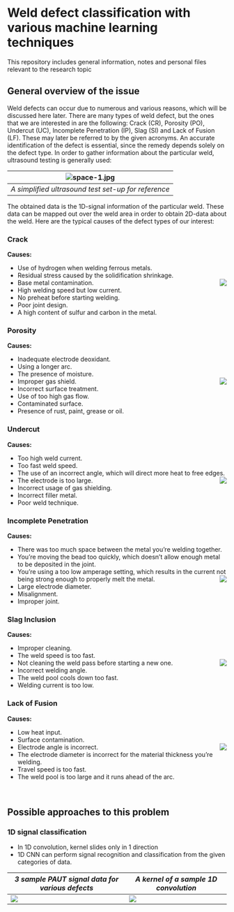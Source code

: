 # Weld defect classification with various machine learning techniques

This repository includes general information, notes and personal files relevant to the research topic

## General overview of the issue
Weld defects can occur due to numerous and various reasons, which will be discussed here later. There are many types of weld defect, but the ones that we are interested in are the following: Crack (CR), Porosity (PO), Undercut (UC), Incomplete Penetration (IP), Slag (Sl) and Lack of Fusion (LF). These may later be referred to by the given acronyms. An accurate identification of the defect is essential, since the remedy depends solely on the defect type. In order to gather information about the particular weld, ultrasound testing is generally used:


| ![space-1.jpg](https://user-images.githubusercontent.com/63436458/186456502-ebffc417-b782-43fa-b6ba-5f78719dd912.jpg) | 
|:--:| 
| *A simplified ultrasound test set-up for reference* |

The obtained data is the 1D-signal information of the particular weld. These data can be mapped out over the weld area in order to obtain 2D-data about the weld. Here are the typical causes of the defect types of our interest:

### Crack
**Causes:**
* Use of hydrogen when welding ferrous metals.
* Residual stress caused by the solidification shrinkage.
* Base metal contamination.                                   <img align="right" src = "https://user-images.githubusercontent.com/63436458/186449212-a5368df4-4b3e-48fa-b5d2-274e8a4a1b8f.png">
* High welding speed but low current.
* No preheat before starting welding.
* Poor joint design.
* A high content of sulfur and carbon in the metal.


### Porosity
**Causes:**
* Inadequate electrode deoxidant.
* Using a longer arc.
* The presence of moisture.
* Improper gas shield.                                      <img align="right" src = "https://user-images.githubusercontent.com/63436458/186449919-ac8b945a-4ec9-4d4c-9857-7d832689b69c.png">
* Incorrect surface treatment.
* Use of too high gas flow.
* Contaminated surface.
* Presence of rust, paint, grease or oil.


### Undercut
**Causes:**
* Too high weld current.
* Too fast weld speed.
* The use of an incorrect angle, which will direct more heat to free edges.       <img align="right" src = "https://user-images.githubusercontent.com/63436458/186450108-c3a4a653-6dda-4ab4-995d-c980477be894.png">
* The electrode is too large.
* Incorrect usage of gas shielding.
* Incorrect filler metal.
* Poor weld technique.


### Incomplete Penetration
**Causes:**
* There was too much space between the metal you’re welding together.
* You’re moving the bead too quickly, which doesn’t allow enough metal to be deposited in the joint.
* You’re using a too low amperage setting, which results in the current not being strong enough to properly melt the metal.       <img align="right" src = "https://user-images.githubusercontent.com/63436458/186450625-99c48018-077f-469d-8142-c2ae25e57f5c.png">
* Large electrode diameter.
* Misalignment.
* Improper joint.


### Slag Inclusion
**Causes:**
* Improper cleaning.
* The weld speed is too fast.
* Not cleaning the weld pass before starting a new one.           <img align="right" src = "https://user-images.githubusercontent.com/63436458/186450667-0a19c2d7-e31f-4c1e-9f2a-c40470f468fb.png">
* Incorrect welding angle.
* The weld pool cools down too fast.
* Welding current is too low.


### Lack of Fusion
**Causes:**
* Low heat input.
* Surface contamination.
* Electrode angle is incorrect.                                 <img align="right" src = "https://user-images.githubusercontent.com/63436458/186450882-0b50d468-11ad-4306-b97b-d0b2ecb7e233.png">
* The electrode diameter is incorrect for the material thickness you’re welding.
* Travel speed is too fast.
* The weld pool is too large and it runs ahead of the arc.

<br/>

## Possible approaches to this problem

### 1D signal classification
* In 1D convolution, kernel slides only in 1 direction
* 1D CNN can perform signal recognition and classification from the given categories of data.

*3 sample PAUT signal data for various defects* | *A kernel of a sample 1D convolution*
--- | ---
![](https://user-images.githubusercontent.com/63436458/186459776-46c7d9d7-4763-413e-8b24-a1e55c5c00cc.png) | ![](https://user-images.githubusercontent.com/63436458/186459792-284800ca-9430-461e-923d-e3d8f88ba19e.png)


